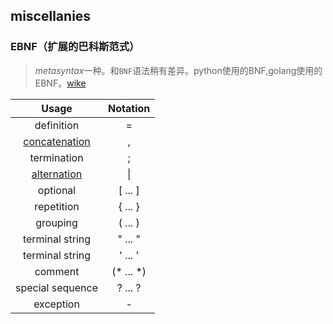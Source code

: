 ## miscellanies

### EBNF（扩展的巴科斯范式）

> *metasyntax*一种。和`BNF`语法稍有差异。python使用的BNF,golang使用的EBNF。[wike]([https://en.wikipedia.org/wiki/Extended_Backus%E2%80%93Naur_form](https://en.wikipedia.org/wiki/Extended_Backus–Naur_form))

|                            Usage                             | Notation  |
| :----------------------------------------------------------: | :-------: |
|                          definition                          |     =     |
| [concatenation](https://en.wikipedia.org/wiki/Concatenation) |     ,     |
|                         termination                          |     ;     |
| [alternation](https://en.wikipedia.org/wiki/Alternation_(formal_language_theory)) |    \|     |
|                           optional                           |  [ ... ]  |
|                          repetition                          |  { ... }  |
|                           grouping                           |  ( ... )  |
|                       terminal string                        |  " ... "  |
|                       terminal string                        |  ' ... '  |
|                           comment                            | (* ... *) |
|                       special sequence                       |  ? ... ?  |
|                          exception                           |     -     |